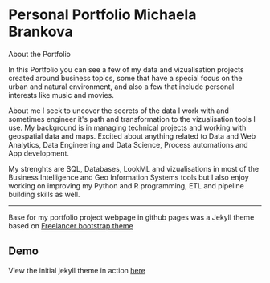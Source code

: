 Personal Portfolio Michaela Brankova
=========================

About the Portfolio

In this Portfolio you can see a few of my data and vizualisation projects created around business topics, 
some that have a special focus on the urban and natural environment, and also a few that include personal interests like music and movies.

About me
I seek to uncover the secrets of the data I work with and sometimes engineer it's path and transformation to the vizualisation tools I use. 
My background is in managing technical projects and working with geospatial data and maps. Excited about anything related to Data and Web Analytics, 
Data Engineering and Data Science, Process automations and App development.

My strenghts are SQL, Databases, LookML and vizualisations in most of the Business Intelligence and Geo Information Systems tools but I also enjoy 
working on improving my Python and R programming, ETL and pipeline building skills as well.


---------
Base for my portfolio project webpage in github pages was a Jekyll theme based on [Freelancer bootstrap theme ](http://startbootstrap.com/template-overviews/freelancer/)

## Demo
View the initial jekyll theme in action [here](https://jeromelachaud.com/freelancer-theme)
